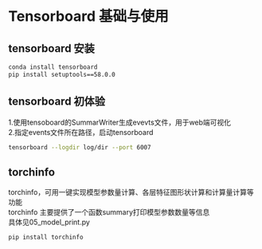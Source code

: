 # Tensorboard 基础与使用

## tensorboard 安装

```bash
conda install tensorboard
pip install setuptools==58.0.0  
```

## tensorboard 初体验

1.使用tensoboard的SummarWriter生成evevts文件，用于web端可视化  
2.指定events文件所在路径，启动tensorboard  
```bash
tensorboard --logdir log/dir --port 6007 
```

## torchinfo 

torchinfo，可用一键实现模型参数量计算、各层特征图形状计算和计算量计算等功能  
torchinfo 主要提供了一个函数summary打印模型参数数量等信息  
具体见05_model_print.py  
```bash
pip install torchinfo
```